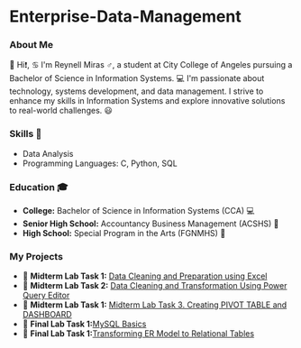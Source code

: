 # Enterprise-Data-Management

### About Me
👋 Hi❗, ♋ I'm Reynell Miras ♂️, a student at City College of Angeles pursuing a Bachelor of Science in Information Systems. 💻 I'm passionate about technology, systems development, and data management. I strive to enhance my skills in Information Systems and explore innovative solutions to real-world challenges. 😃

### Skills 💪
- Data Analysis
- Programming Languages: C, Python, SQL

### Education 🎓
- **College:** Bachelor of Science in Information Systems (CCA) 💻
- **Senior High School:** Accountancy Business Management (ACSHS) 🧾
- **High School:** Special Program in the Arts (FGNMHS) 🎨

### My Projects 
- 📂 **Midterm Lab Task 1:** [Data Cleaning and Preparation using Excel](https://github.com/ReynellMiras24-103/Enterprise-Data-Management/tree/9ecab0a36b6d6305b8069ee1c765bad0e28c3225/Midterm%20Lab%20Task%201)
- 📂 **Midterm Lab Task 2:** [Data Cleaning and Transformation Using Power Query Editor](https://github.com/ReynellMiras24-103/Enterprise-Data-Management/tree/f94f2d7a7a4f092c773e5ade4bcdf7591df36dad/Mid%20Term%20Lab%20Task%202)
- 📂 **Midterm Lab Task 1:** [Midterm Lab Task 3. Creating PIVOT TABLE and DASHBOARD
](https://github.com/ReynellMiras24-103/Enterprise-Data-Management/blob/35027bc114b232225dd2d6f1f06dc676e5486502/Mid%20Term%20Lab%203/README.md)
- 📂 **Final Lab Task 1:**[MySQL Basics](https://github.com/ReynellMiras24-103/Enterprise-Data-Management/blob/20a062a9de1f3836e3d775ef77071eb058209d09/Final%20Lab%20Task%201%20/README.md)
- 📂 **Final Lab Task 1:**[Transforming ER Model to Relational Tables](https://github.com/ReynellMiras24-103/Enterprise-Data-Management/blob/f531bc63df23f3f74701cbcd7097e1f82e808c27/Final%20Lab%20Task%202/README.md)
